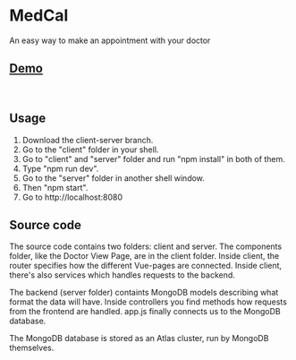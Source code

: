 # MedCal

An easy way to make an appointment with your doctor

## [Demo](http://sweng-30-medcal.herokuapp.com)
&nbsp;

## Usage
1. Download the client-server branch.
2. Go to the "client" folder in your shell.
3. Go to "client" and "server" folder and run "npm install" in both of them.
3. Type "npm run dev".
4. Go to the "server" folder in another shell window.
5. Then "npm start".
6. Go to http://localhost:8080

## Source code
The source code contains two folders: client and server.
The components folder, like the Doctor View Page, are in the client folder.
Inside client, the router specifies how the different Vue-pages are connected.
Inside client, there's also services which handles requests to the backend.

The backend (server folder) containts MongoDB models describing what format the data will have.
Inside controllers you find methods how requests from the frontend are handled.
app.js finally connects us to the MongoDB database.

The MongoDB database is stored as an Atlas cluster, run by MongoDB themselves.
